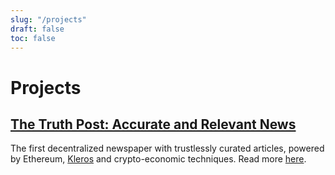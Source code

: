```yaml
---
slug: "/projects"
draft: false
toc: false
---
```


# Projects

## [The Truth Post: Accurate and Relevant News](/projects/the-truth-post)

The first decentralized newspaper with trustlessly curated articles, powered by Ethereum, [Kleros](https://kleros.io) and crypto-economic
techniques. Read
more [here](/projects/the-truth-post).

